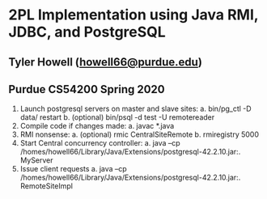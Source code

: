 # 2PL Implementation using Java RMI, JDBC, and PostgreSQL
## Tyler Howell (howell66@purdue.edu) 
## Purdue CS54200 Spring 2020

1.	Launch postgresql servers on master and slave sites:
    a.	bin/pg_ctl -D data/ restart
    b.	(optional) bin/psql -d test -U remotereader
2.	Compile code if changes made:
    a.	javac *.java
3.	RMI nonsense:
    a.	(optional) rmic CentralSiteRemote
    b.	rmiregistry 5000
4.	Start Central concurrency controller:
    a.	java –cp /homes/howell66/Library/Java/Extensions/postgresql-42.2.10.jar:. MyServer
5.	Issue client requests
    a.	java –cp /homes/howell66/Library/Java/Extensions/postgresql-42.2.10.jar:. RemoteSiteImpl
